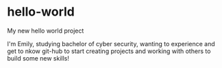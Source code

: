 # hello-world
My new hello world project

I'm Emily, studying bachelor of cyber security, wanting to experience and get to nkow git-hub to start creating projects and working with others to build some new skills!
